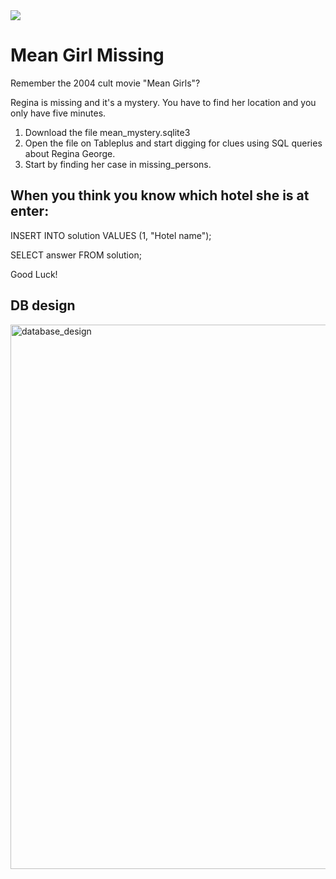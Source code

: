 <img src="https://media.giphy.com/media/5G98t8QjqBLK8/giphy.gif">

# Mean Girl Missing

Remember the 2004 cult movie "Mean Girls"? 

Regina is missing and it's a mystery.
You have to find her location and you only have five minutes.

1. Download the file mean_mystery.sqlite3
2. Open the file on Tableplus and start digging for clues using SQL queries about Regina George.
3. Start by finding her case in missing_persons.



## When you think you know which hotel she is at enter:

INSERT INTO solution VALUES (1, "Hotel name");

SELECT answer FROM solution; 

Good Luck!

## DB design

<img width="871" alt="database_design" src="https://user-images.githubusercontent.com/81019781/141095014-f7b18fc9-2bec-4baf-8ee1-6d835a0113d9.png">
